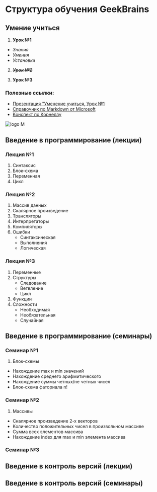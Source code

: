 # Структура обучения GeekBrains
## Умение учиться
1. **Урок №1**
* _Знания_
* _Умения_
* _Установки_

2. ~~***Урок №2***~~

3. **Урок №3**

### Полезные ссылки:
* [Презентация "Уменение учиться, Урок №1](presentation.pdf)
* [Справочник по Markdown от Microsoft](https://learn.microsoft.com/ru-ru/contribute/markdown-reference)
* [Конспект по Корнеллу](abstract.jpg)

![logo M](https://e-cdn-images.dzcdn.net/images/cover/0ef663b9e8070199dc03a02c835b9d37/264x264-000000-80-0-0.jpg)

## Введение в программирование (лекции)
### Лекция №1
1. Синтаксис
2. Блок-схема
3. Переменная
4. Цикл
### Лекция №2
1. Массив данных
2. Скалярное произведение
3. Трансляторы
4. Интерпретаторы
5. Компиляторы
6. Ошибки
    * Синтаксическая
    * Выполнения
    * Логическая
### Лекция №3
1. Переменные
2. Структуры
    * Следование
    * Ветвление
    * Цикл
3. Функции
4. Сложности
    * Необходимая
    * Необязательная
    * Случайная
## Введение в программирование (семинары)
### Семинар №1
1. Блок-схемы

* Нахождение max и min значений
* Нахождение среднего арифмитического
* Нахождение суммы четных/не четных чисел
* Блок-схема фаториала n!
### Семинар №2
1. Массивы

* Скалярное произведение 2-х векторов
* Количество положительных чисел в произвольном массиве
* Сумма всех элементов массива
* Нахождение index для max и min элемента массива
### Семинар №3

## Введение в контроль версий (лекции)
## Введение в контроль версий (семинары)


